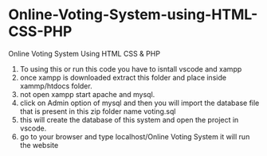 # Online-Voting-System-using-HTML-CSS-PHP
Online Voting System Using HTML CSS &amp; PHP
1. To using this or run this code you have to isntall vscode and xampp
2. once xampp is downloaded extract this folder and place inside  xammp/htdocs folder.
3. not open xampp start apache and mysql.
4. click on Admin option of mysql and then you will import the database file that is present in this zip folder name voting.sql
5. this will create the database of this system and open the project in vscode.
6. go to your browser and type localhost/Online Voting System it will run the website
